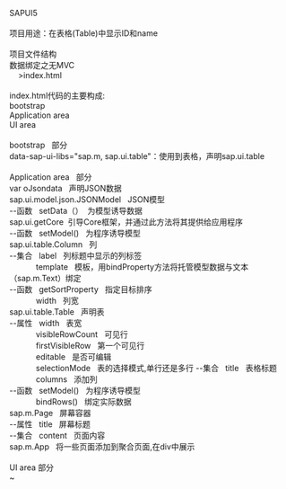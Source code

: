 SAPUI5</br>
</br>
项目用途：在表格(Table)中显示ID和name</br>
</br>
项目文件结构 </br>
数据绑定之无MVC</br>
&nbsp; &nbsp; >index.html </br>
</br>
index.html代码的主要构成:</br>
bootstrap</br>
Application area </br>
UI area</br>
</br>
bootstrap &nbsp; 部分</br>
data-sap-ui-libs="sap.m, sap.ui.table"：使用到表格，声明sap.ui.table</br>
</br>
Application area &nbsp; 部分</br>
var oJsondata &nbsp; 声明JSON数据</br>
sap.ui.model.json.JSONModel &nbsp; JSON模型</br>
--函数 &nbsp; setData（）&nbsp; 为模型诱导数据</br>
sap.ui.getCore &nbsp;引导Core框架，并通过此方法将其提供给应用程序</br>
--函数 &nbsp; setModel() &nbsp; 为程序诱导模型</br>
sap.ui.table.Column &nbsp; 列</br>
--集合 &nbsp; label &nbsp; 列标题中显示的列标签</br>
 &nbsp; &nbsp; &nbsp; &nbsp; &nbsp; &nbsp; template &nbsp; 模板，用bindProperty方法将托管模型数据与文本（sap.m.Text）绑定</br>
--函数 &nbsp; getSortProperty &nbsp; 指定目标排序</br>
&nbsp; &nbsp; &nbsp; &nbsp; &nbsp; &nbsp; width &nbsp; 列宽</br>
sap.ui.table.Table &nbsp; 声明表</br>
--属性 &nbsp; width &nbsp; 表宽</br>
&nbsp; &nbsp; &nbsp; &nbsp; &nbsp; &nbsp; visibleRowCount &nbsp; 可见行 </br>
&nbsp; &nbsp; &nbsp; &nbsp; &nbsp; &nbsp; firstVisibleRow &nbsp; 第一个可见行</br>
&nbsp; &nbsp; &nbsp; &nbsp; &nbsp; &nbsp; editable &nbsp; 是否可编辑</br>
&nbsp; &nbsp; &nbsp; &nbsp; &nbsp; &nbsp; selectionMode &nbsp; 表的选择模式,单行还是多行
--集合 &nbsp; title &nbsp; 表格标题</br>
&nbsp; &nbsp; &nbsp; &nbsp; &nbsp; &nbsp; columns &nbsp; 添加列</br>
--函数 &nbsp; setModel() &nbsp; 为程序诱导模型</br>
&nbsp; &nbsp; &nbsp; &nbsp; &nbsp; &nbsp; bindRows() &nbsp; 绑定实际数据</br>
sap.m.Page &nbsp; 屏幕容器</br>
--属性 &nbsp; title &nbsp; 屏幕标题</br>
--集合 &nbsp; content &nbsp; 页面内容</br>
sap.m.App &nbsp; 将一些页面添加到聚合页面,在div中展示</br>
</br>
UI area 部分</br>
~
